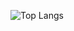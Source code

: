<!-- ![incarnadined's GitHub stats](https://github-readme-stats.vercel.app/api?username=incarnadined&count_private=true&show_icons=true&theme=radical) 
<br />-->
![Top Langs](https://github-readme-stats.vercel.app/api/top-langs/?username=incarnadined&layout=compact&langs_count=10)

<!--
**incarnadined/incarnadined** is a ✨ _special_ ✨ repository because its `README.md` (this file) appears on your GitHub profile.

Here are some ideas to get you started:

- 🔭 I’m currently working on ...
- 🌱 I’m currently learning ...
- 👯 I’m looking to collaborate on ...
- 🤔 I’m looking for help with ...
- 💬 Ask me about ...
- 📫 How to reach me: ...
- 😄 Pronouns: ...
- ⚡ Fun fact: ...
-->
